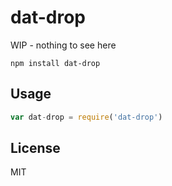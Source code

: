 # dat-drop

WIP - nothing to see here

```
npm install dat-drop
```

## Usage

``` js
var dat-drop = require('dat-drop')
```

## License

MIT

